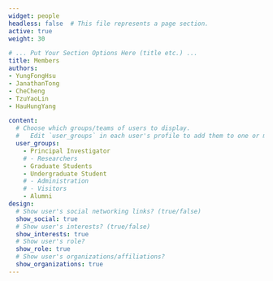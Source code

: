 ```yaml
---
widget: people
headless: false  # This file represents a page section.
active: true
weight: 30

# ... Put Your Section Options Here (title etc.) ...
title: Members
authors:
- YungFongHsu
- JanathanTong
- CheCheng
- TzuYaoLin
- HauHungYang

content:
  # Choose which groups/teams of users to display.
  #   Edit `user_groups` in each user's profile to add them to one or more of these groups.
  user_groups:
    - Principal Investigator
    # - Researchers
    - Graduate Students
    - Undergraduate Student
    # - Administration
    # - Visitors
    - Alumni
design:
  # Show user's social networking links? (true/false)
  show_social: true
  # Show user's interests? (true/false)
  show_interests: true
  # Show user's role?
  show_role: true
  # Show user's organizations/affiliations?
  show_organizations: true
---
```

